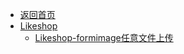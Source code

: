 - [返回首页](/)
- [Likeshop](Likeshop/)
  - [Likeshop-formimage任意文件上传](Likeshop/Likeshop-formimage任意文件上传.md)
